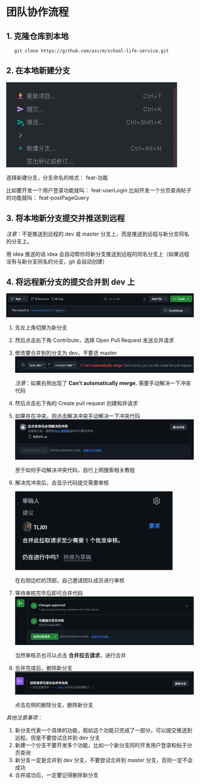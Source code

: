 # 团队协作流程

## 1. 克隆仓库到本地

```
   git clone https://github.com/ascrm/school-life-service.git
```
## 2. 在本地新建分支

![image](/assets/Readme/image1.png)

选择新建分支，分支命名的格式： feat-功能

比如要开发一个用户登录功能就叫： feat-userLogin
比如开发一个分页查询帖子的功能就叫： feat-postPageQuery

## 3. 将本地新分支提交并推送到远程

*注意*：不是推送到远程的 dev 或 master 分支上，而是推送到远程与新分支同名的分支上。

用 idea 推送的话 idea 会自动帮你将新分支推送到远程的同名分支上（如果远程没有与新分支同名的分支，git 会自动创建）

## 4. 将远程新分支的提交合并到 dev 上
![image](/assets/Readme/image2.png)

1. 先左上角切换为新分支
2. 然后点击右下角 Contribute，选择 Open Pull Request 发送合并请求
3. 修改要合并到的分支为 dev，不要选 master
   ![image](/assets/Readme/image5.png)

   *注意*：如果右侧出现了 **Can’t automatically merge.** 需要手动解决一下冲突代码
4. 然后点击右下角的 Create pull request 创建和并请求
5. 如果存在冲突，则点击解决冲突手动解决一下冲突代码
   ![image](/assets/Readme/image6.png)

   至于如何手动解决冲突代码，自行上网搜索相关教程

6. 解决完冲突后，会显示代码提交需要审核

   ![image](/assets/Readme/image7.png)

   在右侧边栏的顶部，自己邀请团队成员进行审核
7. 等待审核完毕后即可合并代码
   ![image](/assets/Readme/image8.png)

   当然审核员也可以点击 **合并拉去请求**，进行合并
   
8. 合并完成后，删除新分支
   ![image](/assets/Readme/image9.png)

   点击右侧的删除分支，删除新分支


*其他注意事项*：
1. 新分支代表一个具体的功能，假如这个功能只完成了一部分，可以提交推送到远程，但是不要尝试合并到 dev 分支
2. 新建一个分支不要开发多个功能，比如一个新分支同时开发用户登录和帖子分页查询
3. 新分支一定是合并到 dev 分支，不要尝试合并到 master 分支，否则一定不会成功
4. 合并成功后，一定要记得删除新分支
